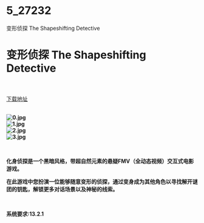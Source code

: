 # 5_27232
变形侦探 The Shapeshifting Detective
# 变形侦探 The Shapeshifting Detective
 <br/></br>
[下载地址](https://www.switch520.cc/article/27232 "下载地址")
<br/></br>

<p><strong><img title="0.jpg" src="https://www.switch520.cc/muke_img/2022_02_18_ea21bf1aae37c.jpg" alt="0.jpg"></strong><br>
<strong><img title="1.jpg" src="https://www.switch520.cc/muke_img/2022_02_18_7e60ed7336747.jpg" alt="1.jpg"></strong><br>
<strong><img title="2.jpg" src="https://www.switch520.cc/muke_img/2022_02_18_f920ed6640fa5.jpg" alt="2.jpg"></strong><br>
<strong><img title="3.jpg" src="https://www.switch520.cc/muke_img/2022_02_18_c3a4962b2ec0d.jpg" alt="3.jpg">&nbsp;</strong></p>
<p>&nbsp;</p>
<p><strong>化身侦探是一个黑暗风格，带超自然元素的悬疑FMV（全动态视频）交互式电影游戏。</strong></p>
<p><strong>在此游戏中您扮演一位能够随意变形的侦探，通过变身成为其他角色以寻找解开谜团的钥匙，解锁更多对话场景以及神秘的线索。</strong></p>
<p>&nbsp;</p>
<p><strong>系统要求:13.2.1</strong></p>



